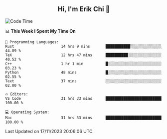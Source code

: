 <h2 align="center"> Hi, I'm Erik Chi 👋 </h2>

<table>
    
<!--START_SECTION:waka-->
![Code Time](http://img.shields.io/badge/Code%20Time-2%2C550%20hrs%2048%20mins-blue)

📊 **This Week I Spent My Time On** 

```text
💬 Programming Languages: 
Rust                     14 hrs 9 mins       ███████████░░░░░░░░░░░░░░   44.89 % 
TeX                      12 hrs 47 mins      ██████████░░░░░░░░░░░░░░░   40.52 % 
C++                      1 hr 1 min          █░░░░░░░░░░░░░░░░░░░░░░░░   03.23 % 
Python                   48 mins             █░░░░░░░░░░░░░░░░░░░░░░░░   02.55 % 
Text                     37 mins             ░░░░░░░░░░░░░░░░░░░░░░░░░   02.00 % 

🔥 Editors: 
VS Code                  31 hrs 33 mins      █████████████████████████   100.00 % 

💻 Operating System: 
Mac                      31 hrs 33 mins      █████████████████████████   100.00 % 
```


 Last Updated on 17/11/2023 20:06:06 UTC
<!--END_SECTION:waka-->
</td></tr>
</table>